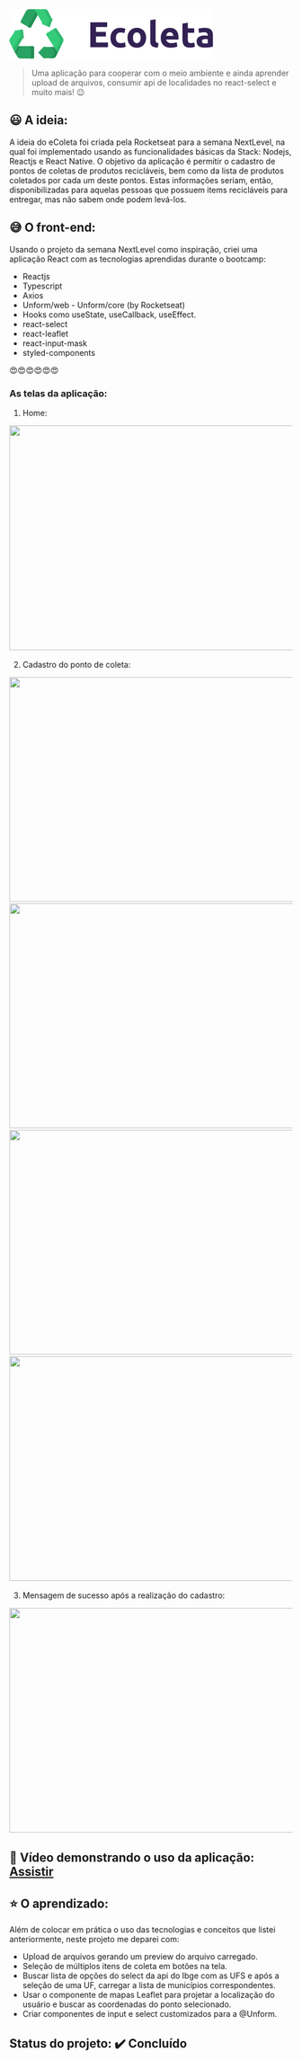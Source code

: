 <img src="https://github.com/camilaseasky/Ecoleta---Frontend-React/blob/master/src/assets/logo.svg" />


> Uma aplicação para cooperar com o meio ambiente e ainda aprender upload de arquivos, consumir api de localidades no react-select e muito mais!  :wink:


## :smiley: A ideia: 
A ideia do eColeta foi criada pela Rocketseat para a semana NextLevel, na qual foi implementado usando as funcionalidades básicas
da Stack: Nodejs, Reactjs e React Native.
O objetivo da aplicação é permitir o cadastro de pontos de coletas de produtos recicláveis, bem como da lista de produtos coletados
por cada um deste pontos. Estas informações seriam, então, disponibilizadas para aquelas pessoas que possuem items recicláveis para
entregar, mas não sabem onde podem levá-los.

##  :sweat_smile: O front-end:
  Usando o projeto da semana NextLevel como inspiração, criei uma aplicação React com as tecnologias aprendidas durante o bootcamp:
    
* Reactjs
* Typescript
* Axios
* Unform/web - Unform/core (by Rocketseat)
* Hooks como useState, useCallback, useEffect.
* react-select
* react-leaflet
* react-input-mask
* styled-components

  
 :heart_eyes::heart_eyes::heart_eyes::heart_eyes::heart_eyes::heart_eyes:
 
 ### As telas da aplicação:
 1. Home: 
  
  <img src="https://github.com/camilaseasky/Ecoleta-Front-end/blob/master/docs/home.png" width="600px" height="400px"/>
  
    
  2. Cadastro do ponto de coleta: 

  <img src="https://github.com/camilaseasky/Ecoleta-Front-end/blob/master/docs/imagem_point.png" width="600px" height="400px" />
  <br />
  <img src="https://github.com/camilaseasky/Ecoleta-Front-end/blob/master/docs/point_dados.png" width="600px" height="400px" />
  <br />
  <img src="https://github.com/camilaseasky/Ecoleta-Front-end/blob/master/docs/point_endereco.png" width="600px" height="400px" />
  <br />
  <img src="https://github.com/camilaseasky/Ecoleta-Front-end/blob/master/docs/point_itens.png"  width="600px" height="400px"/>
  
 
  3. Mensagem de sucesso após a realização do cadastro: 

  <img src="https://github.com/camilaseasky/Ecoleta-Front-end/blob/master/docs/sucesso.png" width="600px" height="400px" />
  
 
 ## :movie_camera: Vídeo demonstrando o uso da aplicação:  <a href="https://youtu.be/p10I47xasuE">Assistir</a>

 
 ## :star: O aprendizado:
 
 Além de colocar em prática o uso das tecnologias e conceitos que listei anteriormente, neste projeto me deparei com:
 *  Upload de arquivos gerando um preview do arquivo carregado.
 *  Seleção de múltiplos itens de coleta em botões na tela.
 *  Buscar lista de opções do select da api do Ibge com as UFS e após a seleção de uma UF, carregar a lista de municípios correspondentes.
 *  Usar o componente de mapas Leaflet para projetar a localização do usuário e buscar as coordenadas do ponto selecionado.
 *  Criar componentes de input e select customizados para a @Unform.
 
 
 
 ## Status do projeto:    :heavy_check_mark: Concluído

